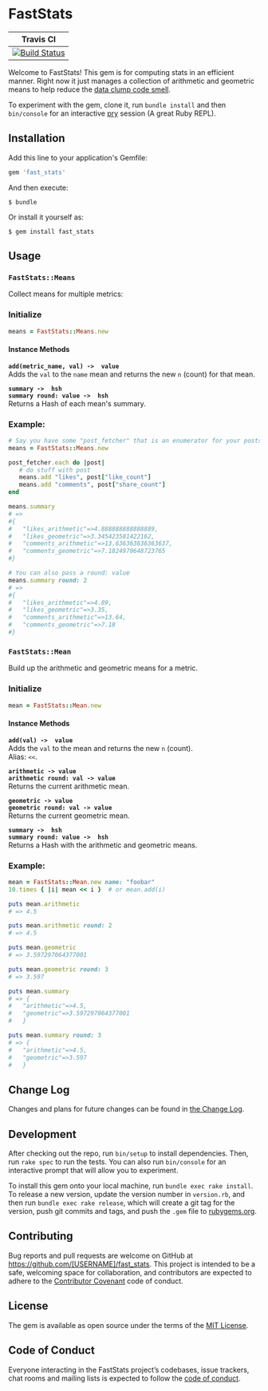 # FastStats

| Travis CI|
|----------|
| [![Build Status](https://travis-ci.org/kyle-rader/fast_stats.svg?branch=master)](https://travis-ci.org/kyle-rader/fast_stats) |

Welcome to FastStats!
This gem is for computing stats in an efficient manner. Right now it just manages a collection of arithmetic and geometric means to help reduce the [data clump code smell](https://sourcemaking.com/refactoring/smells/data-clumps).

To experiment with the gem, clone it, run `bundle install` and then `bin/console` for an interactive [pry](http://pryrepl.org/) session (A great Ruby REPL).


## Installation

Add this line to your application's Gemfile:

```ruby
gem 'fast_stats'
```

And then execute:

    $ bundle

Or install it yourself as:

    $ gem install fast_stats

## Usage

### `FastStats::Means`

Collect means for multiple metrics:

### Initialize

```ruby
means = FastStats::Means.new
```

#### Instance Methods

**`add(metric_name, val) ->  value`**<br>
    Adds the `val` to the `name` mean and returns the new `n` (count) for that mean. <br>

**`summary ->  hsh`** <br>
**`summary round: value ->  hsh`** <br>
Returns a Hash of each mean's summary.

### Example:

```ruby
# Say you have some "post_fetcher" that is an enumerator for your posts.
means = FastStats::Means.new

post_fetcher.each do |post|
   # do stuff with post
   means.add "likes", post["like_count"]
   means.add "comments", post["share_count"]
end

means.summary
# =>
#{
#   "likes_arithmetic"=>4.888888888888889,
#   "likes_geometric"=>3.345423581422162,
#   "comments_arithmetic"=>13.636363636363637,
#   "comments_geometric"=>7.1824970648723765
#}

# You can also pass a round: value
means.summary round: 2
# =>
#{
#   "likes_arithmetic"=>4.89,
#   "likes_geometric"=>3.35,
#   "comments_arithmetic"=>13.64,
#   "comments_geometric"=>7.18
#}

```

### `FastStats::Mean`

Build up the arithmetic and geometric means for a metric.

### Initialize

```ruby
mean = FastStats::Mean.new
```

#### Instance Methods

**`add(val) ->  value`**<br>
    Adds the `val` to the mean and returns the new `n` (count). <br>
    Alias: `<<`.

**`arithmetic -> value`**<br>
**`arithmetic round: val -> value`**<br>
    Returns the current arithmetic mean.

**`geometric -> value`**<br>
**`geometric round: val -> value`**<br>
    Returns the current geometric mean.

**`summary ->  hsh`** <br>
**`summary round: value ->  hsh`** <br>
Returns a Hash with the arithmetic and geometric means.

### Example:

```ruby
mean = FastStats::Mean.new name: "foobar"
10.times { |i| mean << i }  # or mean.add(i)

puts mean.arithmetic
# => 4.5

puts mean.arithmetic round: 2
# => 4.5

puts mean.geometric
# => 3.597297064377001

puts mean.geometric round: 3
# => 3.597

puts mean.summary
# => {
#   "arithmetic"=>4.5,
#   "geometric"=>3.597297064377001
#   }

puts mean.summary round: 3
# => {
#   "arithmetic"=>4.5,
#   "geometric"=>3.597
#   }
```

## Change Log

Changes and plans for future changes can be found in [the Change Log](./CHANGE_LOG.md).

## Development

After checking out the repo, run `bin/setup` to install dependencies. Then, run `rake spec` to run the tests. You can also run `bin/console` for an interactive prompt that will allow you to experiment.

To install this gem onto your local machine, run `bundle exec rake install`. To release a new version, update the version number in `version.rb`, and then run `bundle exec rake release`, which will create a git tag for the version, push git commits and tags, and push the `.gem` file to [rubygems.org](https://rubygems.org).

## Contributing

Bug reports and pull requests are welcome on GitHub at https://github.com/[USERNAME]/fast_stats. This project is intended to be a safe, welcoming space for collaboration, and contributors are expected to adhere to the [Contributor Covenant](http://contributor-covenant.org) code of conduct.

## License

The gem is available as open source under the terms of the [MIT License](https://opensource.org/licenses/MIT).

## Code of Conduct

Everyone interacting in the FastStats project’s codebases, issue trackers, chat rooms and mailing lists is expected to follow the [code of conduct](https://github.com/[USERNAME]/fast_stats/blob/master/CODE_OF_CONDUCT.md).
